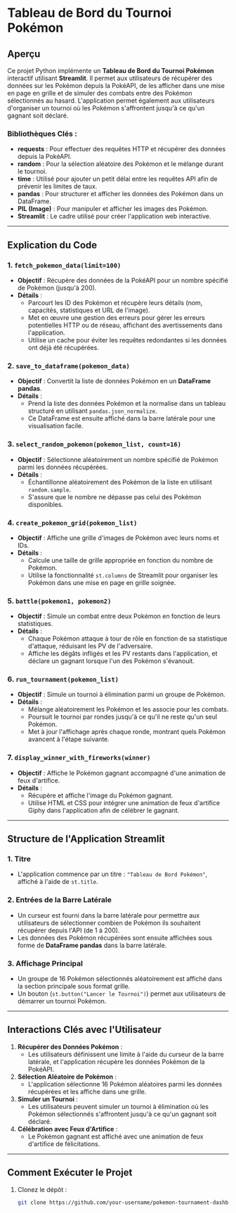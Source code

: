 # Tableau de Bord du Tournoi Pokémon

## Aperçu
Ce projet Python implémente un **Tableau de Bord du Tournoi Pokémon** interactif utilisant **Streamlit**. Il permet aux utilisateurs de récupérer des données sur les Pokémon depuis la PokéAPI, de les afficher dans une mise en page en grille et de simuler des combats entre des Pokémon sélectionnés au hasard. L'application permet également aux utilisateurs d'organiser un tournoi où les Pokémon s'affrontent jusqu'à ce qu'un gagnant soit déclaré.

### Bibliothèques Clés :
- **requests** : Pour effectuer des requêtes HTTP et récupérer des données depuis la PokéAPI.
- **random** : Pour la sélection aléatoire des Pokémon et le mélange durant le tournoi.
- **time** : Utilisé pour ajouter un petit délai entre les requêtes API afin de prévenir les limites de taux.
- **pandas** : Pour structurer et afficher les données des Pokémon dans un DataFrame.
- **PIL (Image)** : Pour manipuler et afficher les images des Pokémon.
- **Streamlit** : Le cadre utilisé pour créer l'application web interactive.

---

## Explication du Code

### 1. `fetch_pokemon_data(limit=100)`
   - **Objectif** : Récupère des données de la PokéAPI pour un nombre spécifié de Pokémon (jusqu'à 200).
   - **Détails** :
     - Parcourt les ID des Pokémon et récupère leurs détails (nom, capacités, statistiques et URL de l'image).
     - Met en œuvre une gestion des erreurs pour gérer les erreurs potentielles HTTP ou de réseau, affichant des avertissements dans l'application.
     - Utilise un cache pour éviter les requêtes redondantes si les données ont déjà été récupérées.

### 2. `save_to_dataframe(pokemon_data)`
   - **Objectif** : Convertit la liste de données Pokémon en un **DataFrame pandas**.
   - **Détails** :
     - Prend la liste des données Pokémon et la normalise dans un tableau structuré en utilisant `pandas.json_normalize`.
     - Ce DataFrame est ensuite affiché dans la barre latérale pour une visualisation facile.

### 3. `select_random_pokemon(pokemon_list, count=16)`
   - **Objectif** : Sélectionne aléatoirement un nombre spécifié de Pokémon parmi les données récupérées.
   - **Détails** :
     - Échantillonne aléatoirement des Pokémon de la liste en utilisant `random.sample`.
     - S'assure que le nombre ne dépasse pas celui des Pokémon disponibles.

### 4. `create_pokemon_grid(pokemon_list)`
   - **Objectif** : Affiche une grille d'images de Pokémon avec leurs noms et IDs.
   - **Détails** :
     - Calcule une taille de grille appropriée en fonction du nombre de Pokémon.
     - Utilise la fonctionnalité `st.columns` de Streamlit pour organiser les Pokémon dans une mise en page en grille soignée.

### 5. `battle(pokemon1, pokemon2)`
   - **Objectif** : Simule un combat entre deux Pokémon en fonction de leurs statistiques.
   - **Détails** :
     - Chaque Pokémon attaque à tour de rôle en fonction de sa statistique d'attaque, réduisant les PV de l'adversaire.
     - Affiche les dégâts infligés et les PV restants dans l'application, et déclare un gagnant lorsque l'un des Pokémon s'évanouit.

### 6. `run_tournament(pokemon_list)`
   - **Objectif** : Simule un tournoi à élimination parmi un groupe de Pokémon.
   - **Détails** :
     - Mélange aléatoirement les Pokémon et les associe pour les combats.
     - Poursuit le tournoi par rondes jusqu'à ce qu'il ne reste qu'un seul Pokémon.
     - Met à jour l'affichage après chaque ronde, montrant quels Pokémon avancent à l'étape suivante.

### 7. `display_winner_with_fireworks(winner)`
   - **Objectif** : Affiche le Pokémon gagnant accompagné d'une animation de feux d'artifice.
   - **Détails** :
     - Récupère et affiche l'image du Pokémon gagnant.
     - Utilise HTML et CSS pour intégrer une animation de feux d'artifice Giphy dans l'application afin de célébrer le gagnant.

---

## Structure de l'Application Streamlit

### 1. **Titre**
   - L'application commence par un titre : `"Tableau de Bord Pokémon"`, affiché à l'aide de `st.title`.

### 2. **Entrées de la Barre Latérale**
   - Un curseur est fourni dans la barre latérale pour permettre aux utilisateurs de sélectionner combien de Pokémon ils souhaitent récupérer depuis l'API (de 1 à 200).
   - Les données des Pokémon récupérées sont ensuite affichées sous forme de **DataFrame pandas** dans la barre latérale.

### 3. **Affichage Principal**
   - Un groupe de 16 Pokémon sélectionnés aléatoirement est affiché dans la section principale sous format grille.
   - Un bouton (`st.button("Lancer le Tournoi")`) permet aux utilisateurs de démarrer un tournoi Pokémon.

---

## Interactions Clés avec l'Utilisateur
1. **Récupérer des Données Pokémon** : 
   - Les utilisateurs définissent une limite à l'aide du curseur de la barre latérale, et l'application récupère les données Pokémon de la PokéAPI.
2. **Sélection Aléatoire de Pokémon** :
   - L'application sélectionne 16 Pokémon aléatoires parmi les données récupérées et les affiche dans une grille.
3. **Simuler un Tournoi** :
   - Les utilisateurs peuvent simuler un tournoi à élimination où les Pokémon sélectionnés s'affrontent jusqu'à ce qu'un gagnant soit déclaré.
4. **Célébration avec Feux d'Artifice** :
   - Le Pokémon gagnant est affiché avec une animation de feux d'artifice de félicitations.

---

## Comment Exécuter le Projet

1. Clonez le dépôt :
   ```bash
   git clone https://github.com/your-username/pokemon-tournament-dashboard.git

